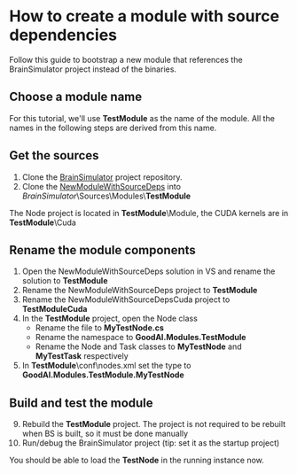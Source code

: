 # How to create a module with source dependencies

Follow this guide to bootstrap a new module that references the BrainSimulator project instead of the binaries.

## Choose a module name

For this tutorial, we'll use **TestModule** as the name of the module. All the names in the following steps are derived from this name.

## Get the sources

1. Clone the [BrainSimulator](https://github.com/GoodAI/BrainSimulator.git) project repository.
2. Clone the [NewModuleWithSourceDeps](https://github.com/GoodAI/NewModuleWithSourceDeps.git) into *BrainSimulator*\Sources\Modules\\**TestModule**

The Node project is located in **TestModule**\Module, the CUDA kernels are in **TestModule**\Cuda

## Rename the module components

1. Open the NewModuleWithSourceDeps solution in VS and rename the solution to **TestModule**
2. Rename the NewModuleWithSourceDeps project to **TestModule**
3. Rename the NewModuleWithSourceDepsCuda project to **TestModuleCuda**
4. In the **TestModule** project, open the Node class
	* Rename the file to **MyTestNode.cs**
	* Rename the namespace to **GoodAI.Modules.TestModule**
	* Rename the Node and Task classes to **MyTestNode** and **MyTestTask** respectively
8. In **TestModule**\conf\nodes.xml set the type to **GoodAI.Modules.TestModule.MyTestNode**

## Build and test the module

9. Rebuild the **TestModule** project. The project is not required to be rebuilt when BS is built, so it must be done manually
10. Run/debug the BrainSimulator project (tip: set it as the startup project)

You should be able to load the **TestNode** in the running instance now.